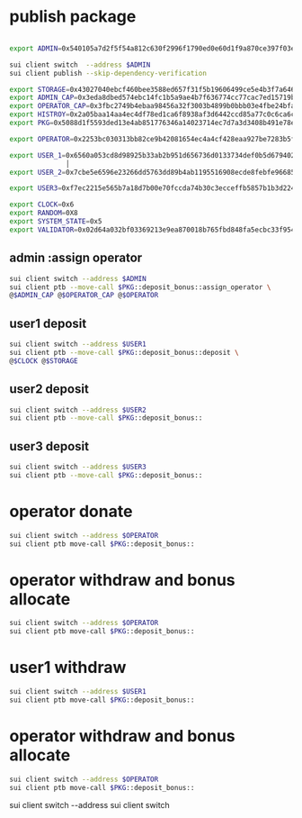 # publish package
```bash

export ADMIN=0x540105a7d2f5f54a812c630f2996f1790ed0e60d1f9a870ce397f03e4cec9b38

sui client switch  --address $ADMIN
sui client publish --skip-dependency-verification 

```

```bash
export STORAGE=0x43027040ebcf460bee3588ed657f31f5b19606499ce5e4b3f7a64628557c9137
export ADMIN_CAP=0x3eda8dbed574ebc14fc1b5a9ae4b7f636774cc77cac7ed15719b9b21c49979a7
export OPERATOR_CAP=0x3fbc2749b4ebaa98456a32f3003b4899b0bbb03e4fbe24bfa50bf81b5e066167
export HISTROY=0x2a05baa14aa4ec4df78ed1ca6f8938af3d6442ccd85a77c0c6ca6cdb7a954665
export PKG=0x5088d1f5593ded13e4ab851776346a14023714ec7d7a3d3408b491e78e9a9193
```

```bash
export OPERATOR=0x2253bc030313bb82ce9b42081654ec4a4cf428eaa927be7283b5fa672b54a7d4

export USER_1=0x6560a053cd8d98925b33ab2b951d656736d0133734def0b5d679402fc555576c
              │
export USER_2=0x7cbe5e6596e23266dd5763dd89b4ab1195516908ecde8febfe96685c7cbe6432

export USER3=0xf7ec2215e565b7a18d7b00e70fccda74b30c3ecceffb5857b1b3d2249e28e94f

export CLOCK=0x6
export RANDOM=0X8
export SYSTEM_STATE=0x5
export VALIDATOR=0x02d64a032bf03369213e9ea870018b765fbd848fa5ecbc33f9546f9d3e0858d7
```


## admin :assign operator
```bash
sui client switch --address $ADMIN
sui client ptb --move-call $PKG::deposit_bonus::assign_operator \
@$ADMIN_CAP @$OPERATOR_CAP @$OPERATOR
```


## user1 deposit
```bash
sui client switch --address $USER1
sui client ptb --move-call $PKG::deposit_bonus::deposit \
@$CLOCK @$STORAGE 
```

## user2 deposit
```bash
sui client switch --address $USER2
sui client ptb --move-call $PKG::deposit_bonus::
```

## user3 deposit
```bash
sui client switch --address $USER3
sui client ptb --move-call $PKG::deposit_bonus::
```

#  operator donate
```bash
sui client switch --address $OPERATOR
sui client ptb move-call $PKG::deposit_bonus::
```

# operator  withdraw and bonus allocate

```bash
sui client switch --address $OPERATOR
sui client ptb move-call $PKG::deposit_bonus::
```
# user1  withdraw
```bash
sui client switch --address $USER1
sui client ptb move-call $PKG::deposit_bonus::
```

#   operator  withdraw and bonus allocate
```bash
sui client switch --address $OPERATOR
sui client ptb move-call $PKG::deposit_bonus::
```

sui client switch --address 
sui client switch